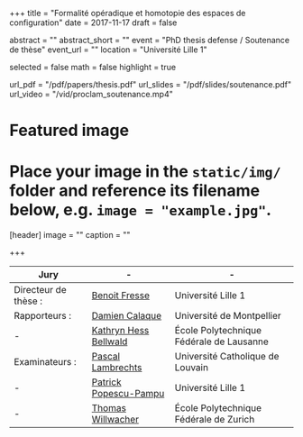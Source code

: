 +++
title = "Formalité opéradique et homotopie des espaces de configuration"
date = 2017-11-17
draft = false

abstract = ""
abstract_short = ""
event = "PhD thesis defense / Soutenance de thèse"
event_url = ""
location = "Université Lille 1"

selected = false
math = false
highlight = true

url_pdf = "/pdf/papers/thesis.pdf"
url_slides = "/pdf/slides/soutenance.pdf"
url_video = "/vid/proclam_soutenance.mp4"

# Featured image
# Place your image in the `static/img/` folder and reference its filename below, e.g. `image = "example.jpg"`.
[header]
image = ""
caption = ""

+++

Jury | - | -
---|---|---
Directeur de thèse : | [Benoit Fresse](https://math.univ-lille1.fr/~fresse/)         | Université Lille 1
Rapporteurs :        | [Damien Calaque](http://www.math.univ-montp2.fr/~calaque/)        | Université de Montpellier
-                    | [Kathryn Hess Bellwald](http://hessbellwald-lab.epfl.ch/HessBellwald) | École Polytechnique Fédérale de Lausanne
Examinateurs :       | [Pascal Lambrechts](https://uclouvain.be/fr/repertoires/pascal.lambrechts)     | Université Catholique de Louvain
-                    | [Patrick Popescu-Pampu](http://math.univ-lille1.fr/~popescu/) | Université Lille 1
-                    | [Thomas Willwacher](https://people.math.ethz.ch/~wilthoma/)     | École Polytechnique Fédérale de Zurich
